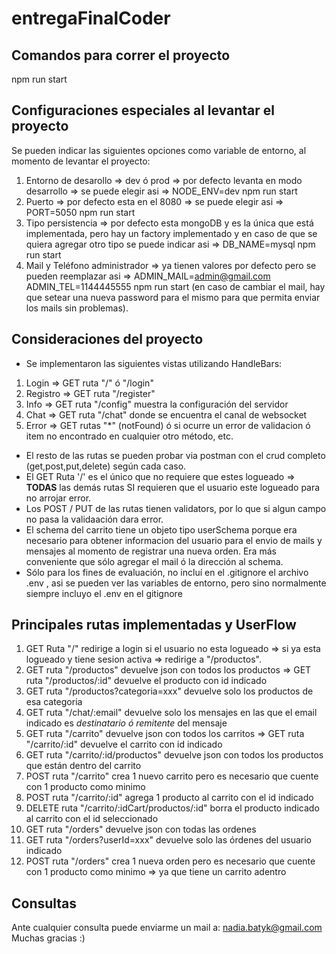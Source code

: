 # entregaFinalCoder

## Comandos para correr el proyecto
npm run start

## Configuraciones especiales al levantar el proyecto
Se pueden indicar las siguientes opciones como variable de entorno, al momento de levantar el proyecto:
1. Entorno de desarollo => dev ó prod => por defecto levanta en modo desarrollo => se puede elegir asi => NODE_ENV=dev npm run start
2. Puerto => por defecto esta en el 8080 => se puede elegir asi => PORT=5050 npm run start
3. Tipo persistencia => por defecto esta mongoDB y es la única que está implementada, pero hay un factory implementado y en caso de que se quiera agregar otro tipo se puede indicar asi => DB_NAME=mysql npm run start
4. Mail y Teléfono administrador => ya tienen valores por defecto pero se pueden reemplazar asi => ADMIN_MAIL=admin@gmail.com ADMIN_TEL=1144445555 npm run start (en caso de cambiar el mail, hay que setear una nueva password para el mismo para que permita enviar los mails sin problemas).

## Consideraciones del proyecto

- Se implementaron las siguientes vistas utilizando HandleBars:
1. Login => GET ruta "/" ó "/login"
2. Registro => GET ruta "/register"
3. Info => GET ruta "/config" muestra la configuración del servidor
4. Chat => GET ruta "/chat" donde se encuentra el canal de websocket
5. Error => GET rutas "*" (notFound) ó si ocurre un error de validacion ó item no encontrado en cualquier otro método, etc. 

- El resto de las rutas se pueden probar via postman con el crud completo (get,post,put,delete) según cada caso.
- El GET Ruta '/' es el único que no requiere que estes logueado => **TODAS** las demás rutas SI requieren que el usuario este logueado para no arrojar error.
- Los POST / PUT de las rutas tienen validators, por lo que si algun campo no pasa la validaación dara error.
- El schema del carrito tiene un objeto tipo userSchema porque era necesario para obtener informacion del usuario para el envio de mails y mensajes al momento de registrar una nueva orden. Era más conveniente que sólo agregar el mail ó la dirección al schema.
- Sólo para los fines de evaluación, no incluí en el .gitignore el archivo .env , asi se pueden ver las variables de entorno, pero sino normalmente siempre incluyo el .env en el gitignore

## Principales rutas implementadas y UserFlow

1. GET Ruta "/" redirige a login si el usuario no esta logueado => si ya esta logueado y tiene sesion activa => redirige a "/productos". 
2. GET ruta "/productos" devuelve json con todos los productos =>  GET ruta "/productos/:id" devuelve el producto con id indicado
3. GET ruta "/productos?categoria=xxx" devuelve solo los productos de esa categoria
4. GET ruta "/chat/:email" devuelve solo los mensajes en las que el email indicado es *destinatario ó remitente* del mensaje
5. GET ruta "/carrito" devuelve json con todos los carritos =>  GET ruta "/carrito/:id" devuelve el carrito con id indicado
5. GET ruta "/carrito/:id/productos" devuelve json con todos los productos que están dentro del carrito
6. POST ruta "/carrito" crea 1 nuevo carrito pero es necesario que cuente con 1 producto como minimo
7. POST ruta "/carrito/:id" agrega 1 producto al carrito con el id indicado
8. DELETE ruta "/carrito/:idCart/productos/:id" borra el producto indicado al carrito con el id seleccionado
9. GET ruta "/orders" devuelve json con todas las ordenes
10. GET ruta "/orders?userId=xxx" devuelve solo las órdenes del usuario indicado
11. POST ruta "/orders" crea 1 nueva orden pero es necesario que cuente con 1 producto como minimo => ya que tiene un carrito adentro

## Consultas
Ante cualquier consulta puede enviarme un mail a: nadia.batyk@gmail.com
Muchas gracias :)
